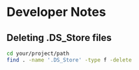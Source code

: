 # Developer Notes

## Deleting .DS_Store files

```bash
cd your/project/path
find . -name '.DS_Store' -type f -delete
```